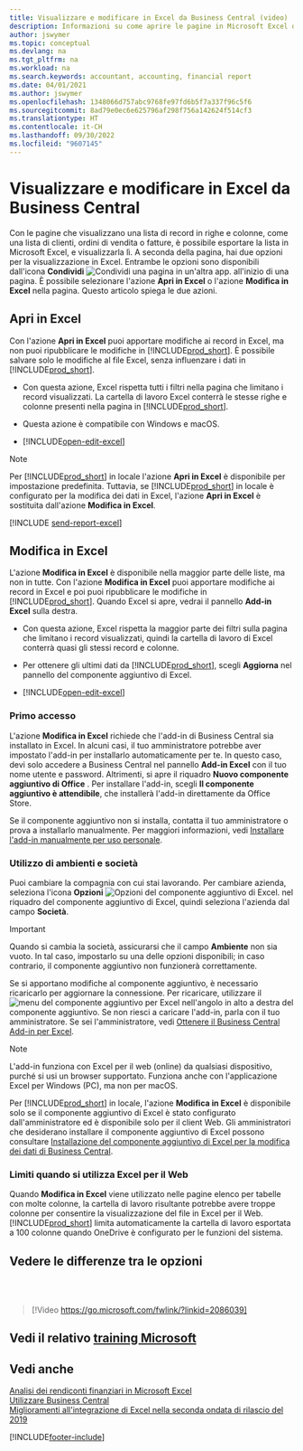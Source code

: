 ```yaml
---
title: Visualizzare e modificare in Excel da Business Central (video)
description: Informazioni su come aprire le pagine in Microsoft Excel da Business Central per una migliore analisi dei dati.
author: jswymer
ms.topic: conceptual
ms.devlang: na
ms.tgt_pltfrm: na
ms.workload: na
ms.search.keywords: accountant, accounting, financial report
ms.date: 04/01/2021
ms.author: jswymer
ms.openlocfilehash: 1348066d757abc9768fe97fd6b5f7a337f96c5f6
ms.sourcegitcommit: 8ad79e0ec6e625796af298f756a142624f514cf3
ms.translationtype: HT
ms.contentlocale: it-CH
ms.lasthandoff: 09/30/2022
ms.locfileid: "9607145"
---
```

# <a name="viewing-and-editing-in-excel-from-business-central"></a>Visualizzare e modificare in Excel da Business Central

Con le pagine che visualizzano una lista di record in righe e colonne, come una lista di clienti, ordini di vendita o fatture, è possibile esportare la lista in Microsoft Excel, e visualizzarla lì. A seconda della pagina, hai due opzioni per la visualizzazione in Excel. Entrambe le opzioni sono disponibili dall'icona **Condividi**  ![Condividi una pagina in un'altra app.](media/share-icon.png) all'inizio di una pagina. È possibile selezionare l'azione **Apri in Excel** o l'azione **Modifica in Excel** nella pagina. Questo articolo spiega le due azioni.

## <a name="open-in-excel"></a>Apri in Excel

Con l'azione **Apri in Excel** puoi apportare modifiche ai record in Excel, ma non puoi ripubblicare le modifiche in [!INCLUDE[prod_short](includes/prod_short.md)]. È possibile salvare solo le modifiche al file Excel, senza influenzare i dati in [!INCLUDE[prod_short](includes/prod_short.md)].

- Con questa azione, Excel rispetta tutti i filtri nella pagina che limitano i record visualizzati. La cartella di lavoro Excel conterrà le stesse righe e colonne presenti nella pagina in [!INCLUDE[prod_short](includes/prod_short.md)].

- Questa azione è compatibile con Windows e macOS.
- [!INCLUDE[open-edit-excel](includes/open-and-edit-excel.md)]

> [!NOTE]
> Per [!INCLUDE[prod_short](includes/prod_short.md)] in locale l'azione **Apri in Excel** è disponibile per impostazione predefinita. Tuttavia, se [!INCLUDE[prod_short](includes/prod_short.md)] in locale è configurato per la modifica dei dati in Excel, l'azione **Apri in Excel** è sostituita dall'azione **Modifica in Excel**.

[!INCLUDE [send-report-excel](includes/send-report-excel.md)]  

## <a name="edit-in-excel"></a>Modifica in Excel

L'azione **Modifica in Excel** è disponibile nella maggior parte delle liste, ma non in tutte. Con l'azione **Modifica in Excel** puoi apportare modifiche ai record in Excel e poi puoi ripubblicare le modifiche in [!INCLUDE[prod_short](includes/prod_short.md)]. Quando Excel si apre, vedrai il pannello **Add-in Excel** sulla destra.

- Con questa azione, Excel rispetta la maggior parte dei filtri sulla pagina che limitano i record visualizzati, quindi la cartella di lavoro di Excel conterrà quasi gli stessi record e colonne.

- Per ottenere gli ultimi dati da [!INCLUDE[prod_short](includes/prod_short.md)], scegli **Aggiorna** nel pannello del componente aggiuntivo di Excel.
- [!INCLUDE[open-edit-excel](includes/open-and-edit-excel.md)]

### <a name="first-time-sign-in"></a>Primo accesso

L'azione **Modifica in Excel** richiede che l'add-in di Business Central sia installato in Excel. In alcuni casi, il tuo amministratore potrebbe aver impostato l'add-in per installarlo automaticamente per te. In questo caso, devi solo accedere a Business Central nel pannello **Add-in Excel** con il tuo nome utente e password. Altrimenti, si apre il riquadro **Nuovo componente aggiuntivo di Office** . Per installare l'add-in, scegli **Il componente aggiuntivo è attendibile**, che installerà l'add-in direttamente da Office Store.

Se il componente aggiuntivo non si installa, contatta il tuo amministratore o prova a installarlo manualmente. Per maggiori informazioni, vedi [Installare l'add-in manualmente per uso personale](admin-deploy-excel-addin.md#install).

### <a name="work-across-environments-and-companies"></a>Utilizzo di ambienti e società

Puoi cambiare la compagnia con cui stai lavorando. Per cambiare azienda, seleziona l'icona **Opzioni** ![Opzioni del componente aggiuntivo di Excel.](media/cogwheel.png "Opzioni del componente aggiuntivo per Excel") nel riquadro del componente aggiuntivo di Excel, quindi seleziona l'azienda dal campo **Società**.  

> [!IMPORTANT]
> Quando si cambia la società, assicurarsi che il campo **Ambiente** non sia vuoto. In tal caso, impostarlo su una delle opzioni disponibili; in caso contrario, il componente aggiuntivo non funzionerà correttamente.  

Se si apportano modifiche al componente aggiuntivo, è necessario ricaricarlo per aggiornare la connessione. Per ricaricare, utilizzare il ![menu del componente aggiuntivo per Excel](media/excel-addin-menu.png "Menu del componente aggiuntivo per Excel") nell'angolo in alto a destra del componente aggiuntivo. Se non riesci a caricare l'add-in, parla con il tuo amministratore. Se sei l'amministratore, vedi [Ottenere il Business Central Add-in per Excel](admin-deploy-excel-addin.md).

> [!NOTE]
> L'add-in funziona con Excel per il web (online) da qualsiasi dispositivo, purché si usi un browser supportato. Funziona anche con l'applicazione Excel per Windows (PC), ma non per macOS.
>
> Per [!INCLUDE[prod_short](includes/prod_short.md)] in locale, l'azione **Modifica in Excel** è disponibile solo se il componente aggiuntivo di Excel è stato configurato dall'amministratore ed è disponibile solo per il client Web. Gli amministratori che desiderano installare il componente aggiuntivo di Excel possono consultare [Installazione del componente aggiuntivo di Excel per la modifica dei dati di Business Central](/dynamics365/business-central/dev-itpro/administration/configuring-excel-addin).

### <a name="limits-when-using-excel-for-the-web"></a>Limiti quando si utilizza Excel per il Web 

Quando **Modifica in Excel** viene utilizzato nelle pagine elenco per tabelle con molte colonne, la cartella di lavoro risultante potrebbe avere troppe colonne per consentire la visualizzazione del file in Excel per il Web. [!INCLUDE[prod_short](includes/prod_short.md)] limita automaticamente la cartella di lavoro esportata a 100 colonne quando OneDrive è configurato per le funzioni del sistema. 

## <a name="see-the-differences-between-the-options"></a>Vedere le differenze tra le opzioni
<br><br>  

> [!Video https://go.microsoft.com/fwlink/?linkid=2086039]

## <a name="see-related-microsoft-training"></a>Vedi il relativo [training Microsoft](/training/modules/configure-powerbi-excel-dynamics-365-business-central/index)

## <a name="see-also"></a>Vedi anche

[Analisi dei rendiconti finanziari in Microsoft Excel](finance-analyze-excel.md)  
[Utilizzare Business Central](ui-work-product.md)  
[Miglioramenti all'integrazione di Excel nella seconda ondata di rilascio del 2019](/dynamics365-release-plan/2019wave2/dynamics365-business-central/enhancements-excel-integration)  


[!INCLUDE[footer-include](includes/footer-banner.md)]
